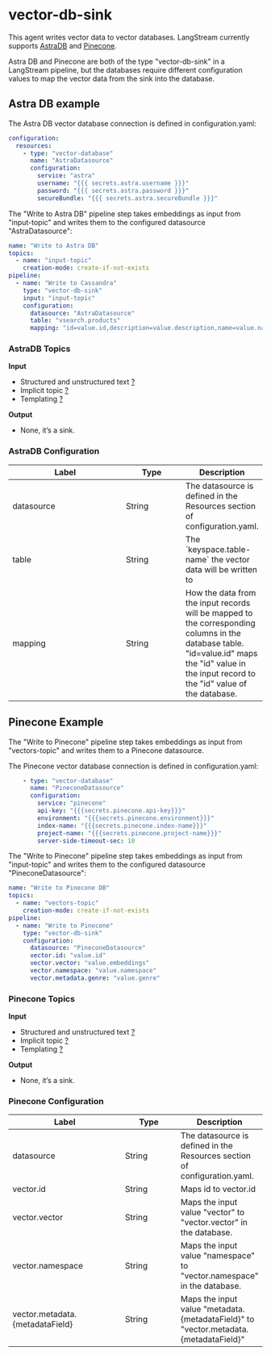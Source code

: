 # vector-db-sink

This agent writes vector data to vector databases.
LangStream currently supports [AstraDB](https://www.datastax.com/products/datastax-astra) and [Pinecone](https://docs.pinecone.io/).

Astra DB and Pinecone are both of the type "vector-db-sink" in a LangStream pipeline, but the databases require different configuration values to map the vector data from the sink into the database.

## Astra DB example

The Astra DB vector database connection is defined in configuration.yaml:

```yaml
configuration:
  resources:
    - type: "vector-database"
      name: "AstraDatasource"
      configuration:
        service: "astra"
        username: "{{{ secrets.astra.username }}}"
        password: "{{{ secrets.astra.password }}}"
        secureBundle: "{{{ secrets.astra.secureBundle }}}"
```

The "Write to Astra DB" pipeline step takes embeddings as input from "input-topic" and writes them to the configured datasource "AstraDatasource":

```yaml
name: "Write to Astra DB"
topics:
  - name: "input-topic"
    creation-mode: create-if-not-exists
pipeline:
  - name: "Write to Cassandra"
    type: "vector-db-sink"
    input: "input-topic"
    configuration:
      datasource: "AstraDatasource"
      table: "vsearch.products"
      mapping: "id=value.id,description=value.description,name=value.name"
```

### AstraDB Topics

**Input**

* Structured and unstructured text [?](../agent-messaging.md#implicit-input-and-output-topics)
* Implicit topic [?](../agent-messaging.md#implicit-input-and-output-topics)
* Templating [?](../agent-messaging.md#json-text-input)

**Output**

* None, it’s a sink.

### AstraDB Configuration

<table><thead><tr><th width="234.33333333333331">Label</th><th width="114">Type</th><th>Description</th></tr></thead><tbody><tr><td>datasource</td><td>String</td><td>The datasource is defined in the Resources section of configuration.yaml.</td></tr><tr><td>table</td><td>String</td><td>The `keyspace.table-name` the vector data will be written to</td></tr><tr><td>mapping</td><td>String</td><td>How the data from the input records will be mapped to the corresponding columns in the database table. "id=value.id" maps the "id" value in the input record to the "id" value of the database. </td></tr></tbody></table>

## Pinecone Example

The "Write to Pinecone" pipeline step takes embeddings as input from "vectors-topic" and writes them to a Pinecone datasource.

The Pinecone vector database connection is defined in configuration.yaml:

```yaml
    - type: "vector-database"
      name: "PineconeDatasource"
      configuration:
        service: "pinecone"
        api-key: "{{{secrets.pinecone.api-key}}}"
        environment: "{{{secrets.pinecone.environment}}}"
        index-name: "{{{secrets.pinecone.index-name}}}"
        project-name: "{{{secrets.pinecone.project-name}}}"
        server-side-timeout-sec: 10
```

The "Write to Pinecone" pipeline step takes embeddings as input from "input-topic" and writes them to the configured datasource "PineconeDatasource":

```yaml
name: "Write to Pinecone DB"
topics:
  - name: "vectors-topic"
    creation-mode: create-if-not-exists
pipeline:
  - name: "Write to Pinecone"
    type: "vector-db-sink"
    configuration:
      datasource: "PineconeDatasource"
      vector.id: "value.id"
      vector.vector: "value.embeddings"
      vector.namespace: "value.namespace"
      vector.metadata.genre: "value.genre"
```

### Pinecone Topics

**Input**

* Structured and unstructured text [?](../agent-messaging.md#implicit-input-and-output-topics)
* Implicit topic [?](../agent-messaging.md#implicit-input-and-output-topics)
* Templating [?](../agent-messaging.md#json-text-input)

**Output**

* None, it’s a sink.

### Pinecone Configuration

<table><thead><tr><th width="234.33333333333331">Label</th><th width="114">Type</th><th>Description</th></tr></thead><tbody><tr><td>datasource</td><td>String</td><td>The datasource is defined in the Resources section of configuration.yaml.</td></tr><tr><td>vector.id</td><td>String</td><td>Maps id to vector.id</td></tr><tr><td>vector.vector</td><td>String</td><td>Maps the input value "vector" to "vector.vector" in the database.</td></tr><tr><td>vector.namespace</td><td>String</td><td>Maps the input value "namespace" to "vector.namespace" in the database.</td></tr><tr><td>vector.metadata.{metadataField}</td><td>String</td><td>Maps the input value "metadata.{metadataField}" to "vector.metadata.{metadataField}"</td></tr></tbody></table>

